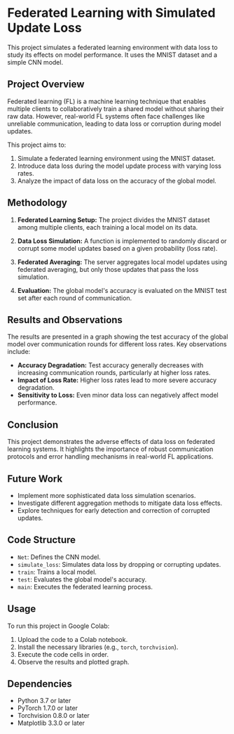 # Federated Learning with Simulated Update Loss

This project simulates a federated learning environment with data loss to study its effects on model performance. It uses the MNIST dataset and a simple CNN model.

## Project Overview

Federated learning (FL) is a machine learning technique that enables multiple clients to collaboratively train a shared model without sharing their raw data. However, real-world FL systems often face challenges like unreliable communication, leading to data loss or corruption during model updates.

This project aims to:

1. Simulate a federated learning environment using the MNIST dataset.
2. Introduce data loss during the model update process with varying loss rates.
3. Analyze the impact of data loss on the accuracy of the global model.

## Methodology

1. **Federated Learning Setup:** The project divides the MNIST dataset among multiple clients, each training a local model on its data.

2. **Data Loss Simulation:** A function is implemented to randomly discard or corrupt some model updates based on a given probability (loss rate).

3. **Federated Averaging:** The server aggregates local model updates using federated averaging, but only those updates that pass the loss simulation.

4. **Evaluation:** The global model's accuracy is evaluated on the MNIST test set after each round of communication.

## Results and Observations

The results are presented in a graph showing the test accuracy of the global model over communication rounds for different loss rates. Key observations include:

* **Accuracy Degradation:** Test accuracy generally decreases with increasing communication rounds, particularly at higher loss rates.
* **Impact of Loss Rate:** Higher loss rates lead to more severe accuracy degradation.
* **Sensitivity to Loss:** Even minor data loss can negatively affect model performance.

## Conclusion

This project demonstrates the adverse effects of data loss on federated learning systems. It highlights the importance of robust communication protocols and error handling mechanisms in real-world FL applications.

## Future Work

* Implement more sophisticated data loss simulation scenarios.
* Investigate different aggregation methods to mitigate data loss effects.
* Explore techniques for early detection and correction of corrupted updates.

## Code Structure

* `Net`: Defines the CNN model.
* `simulate_loss`: Simulates data loss by dropping or corrupting updates.
* `train`: Trains a local model.
* `test`: Evaluates the global model's accuracy.
* `main`: Executes the federated learning process.

## Usage

To run this project in Google Colab:

1. Upload the code to a Colab notebook.
2. Install the necessary libraries (e.g., `torch`, `torchvision`).
3. Execute the code cells in order.
4. Observe the results and plotted graph.

## Dependencies

* Python 3.7 or later
* PyTorch 1.7.0 or later
* Torchvision 0.8.0 or later
* Matplotlib 3.3.0 or later
